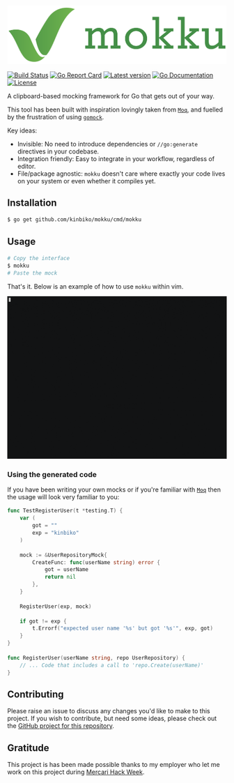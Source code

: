 ![logo](./logo.png)

<!-- TODO: go awesome badge -->
<!-- TODO: coverage badge -->

[![Build Status](https://github.com/kinbiko/mokku/workflows/Go/badge.svg)](https://github.com/kinbiko/mokku/actions)
[![Go Report Card](https://goreportcard.com/badge/github.com/kinbiko/mokku)](https://goreportcard.com/report/github.com/kinbiko/mokku)
[![Latest version](https://img.shields.io/github/tag/kinbiko/mokku.svg?label=latest%20version&style=flat)](https://github.com/kinbiko/mokku/releases)
[![Go Documentation](http://img.shields.io/badge/godoc-documentation-blue.svg?style=flat)](https://pkg.go.dev/github.com/kinbiko/mokku?tab=doc)
[![License](https://img.shields.io/github/license/kinbiko/mokku.svg?style=flat)](https://github.com/kinbiko/mokku/blob/master/LICENSE)

A clipboard-based mocking framework for Go that gets out of your way.

This tool has been built with inspiration lovingly taken from [`Moq`](https://github.com/matryer/moq), and fuelled by the frustration of using [`gomock`](https://github.com/golang/mock).

Key ideas:

- Invisible: No need to introduce dependencies or `//go:generate` directives in your codebase.
- Integration friendly: Easy to integrate in your workflow, regardless of editor.
- File/package agnostic: `mokku` doesn't care where exactly your code lives on your system or even whether it compiles yet.

## Installation

```sh
$ go get github.com/kinbiko/mokku/cmd/mokku
```

## Usage

```sh
# Copy the interface
$ mokku
# Paste the mock
```

That's it. Below is an example of how to use `mokku` within vim.

[![demo](mokku.gif)](https://asciinema.org/a/i4zBQ3UPkQ7d7KB0kKtHpFdzW?speed=2)

### Using the generated code

If you have been writing your own mocks or if you're familiar with
[`Moq`](github.com/matryer/moq) then the usage will look very familiar to you:

```go
func TestRegisterUser(t *testing.T) {
	var (
		got = ""
		exp = "kinbiko"
	)

	mock := &UserRepositoryMock{
		CreateFunc: func(userName string) error {
			got = userName
			return nil
		},
	}

	RegisterUser(exp, mock)

	if got != exp {
		t.Errorf("expected user name '%s' but got '%s'", exp, got)
	}
}

func RegisterUser(userName string, repo UserRepository) {
	// ... Code that includes a call to 'repo.Create(userName)'
}
```

## Contributing

Please raise an issue to discuss any changes you'd like to make to this project.
If you wish to contribute, but need some ideas, please check out the [GitHub project for this repository](https://github.com/kinbiko/mokku/projects/2).

## Gratitude

This project is has been made possible thanks to my employer who let me work on this project during [Mercari Hack Week](https://mercan.mercari.com/en/articles/21188/).
